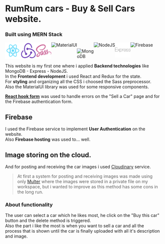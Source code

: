 # RumRum cars - Buy & Sell Cars website.

### Built using MERN Stack


<div style="display: flex;">
<img src="https://raw.githubusercontent.com/github/explore/80688e429a7d4ef2fca1e82350fe8e3517d3494d/topics/react/react.png" alt="React" width=50 />
<img src="https://raw.githubusercontent.com/github/explore/80688e429a7d4ef2fca1e82350fe8e3517d3494d/topics/redux/redux.png" alt="Redux" width=50 />
<img src="https://raw.githubusercontent.com/github/explore/80688e429a7d4ef2fca1e82350fe8e3517d3494d/topics/sass/sass.png" alt="Sass" width=50 />
<img src="https://pgjones.dev/tozo/frontend/img/material-ui.png" alt="MaterialUI" height=50/>
<img src="https://infinapps.com/wp-content/uploads/2018/10/mongodb-logo.png" alt="MongoDB" width=55 style="margin-top: 20px;"/>
<img src="https://nodejs.org/static/images/logos/nodejs-new-pantone-black.svg" alt="NodeJS" height=50/>
<img src="https://raw.githubusercontent.com/github/explore/80688e429a7d4ef2fca1e82350fe8e3517d3494d/topics/express/express.png" alt="Express" height=50/>
<img src="https://firebase.google.com/downloads/brand-guidelines/PNG/logo-built_white.png?hl=es-419" alt="Firebase" height=50/> 
<br/><br/>
</div>

This website is my first one where i applied **Backend technologies** like MongoDB - Express - NodeJS.<br/>
In the **Frontend development** i used React and Redux for the state.<br/>
For **styling** and organizing all the CSS i choosed the Sass preprocessor. Also the MaterialUI library was used for some responsive components.

[**React hook form**](https://react-hook-form.com/ "React Hook Form website") was used to handle errors on the "Sell a Car" page and for the Firebase authentication form.

## Firebase
I used the Firebase service to implement **User Authentication** on the website.<br/>
Also **Firebase hosting** was used to... well.

## Image storing on the cloud.
And for posting and receiving the car images i used [Cloudinary](https://cloudinary.com/ "Cloudinary website") service.
> At first a system for posting and receiving images was made using only [Multer](https://github.com/expressjs/multer "Multer website") where the images were stored in a private file on my workspace, but i wanted to improve as this method has some cons in the long run.

### About functionality
The user can select a car which he likes most, he click on the "Buy this car" button and the delete method is triggered.<br/>
Also the part i like the most is when you want to sell a car and all the process that is shown until the car is finally uploaded with all it's description and image.
